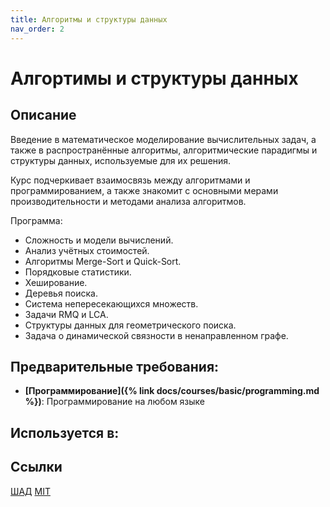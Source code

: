 ```yaml
---
title: Алгоритмы и структуры данных
nav_order: 2
---
```


# Алгортимы и структуры данных


## Описание 

Введение в математическое моделирование вычислительных задач, а также в распространённые алгоритмы, алгоритмические парадигмы и структуры данных, используемые для их решения.

Курс подчеркивает взаимосвязь между алгоритмами и программированием, а также знакомит с основными мерами производительности и методами анализа алгоритмов.

Программа:

- Сложность и модели вычислений.
- Анализ учётных стоимостей.
- Алгоритмы Merge-Sort и Quick-Sort.
- Порядковые статистики.
- Хеширование.
- Деревья поиска.
- Система непересекающихся множеств.
- Задачи RMQ и LCA.
- Структуры данных для геометрического поиска.
- Задача о динамической связности в ненаправленном графе.


## Предварительные требования:

- **[Программирование]({% link docs/courses/basic/programming.md %})**: Программирование на любом языке


## Используется в:


## Ссылки

[ШАД](https://shad.yandex.ru/courses)
[MIT](http://student.mit.edu/catalog/search.cgi?search=6.1210)